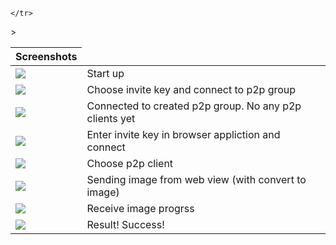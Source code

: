 
<table>
  <thead><tr>
    <th>Screenshots</th>
  </tr></thead>
  <tbody><tr>
    <td><img src="https://raw.github.com/ru-nekit-android/JAIRBridge/master/screenshots/1.png"/></td><td>Start up</td>

	</tr>
<tr>
    <td><img src="https://raw.github.com/ru-nekit-android/JAIRBridge/master/screenshots/2.png"/></td>
><td>Choose invite key and connect to p2p group</td>
	</tr>
<tr>
    <td><img src="https://raw.github.com/ru-nekit-android/JAIRBridge/master/screenshots/3.png"/></td>
<td>Connected to created p2p group. No any p2p clients yet</td>
	</tr>
<tr>
    <td><img src="https://raw.github.com/ru-nekit-android/JAIRBridge/master/screenshots/4.png"/></td>
<td>Enter invite key in browser appliction and connect</td>
	</tr>
<tr>
    <td><img src="https://raw.github.com/ru-nekit-android/JAIRBridge/master/screenshots/5.png"/></td>
<td>Choose p2p client</td>
	</tr>
<tr>
    <td><img src="https://raw.github.com/ru-nekit-android/JAIRBridge/master/screenshots/6.png"/></td>
<td>Sending image from web view (with convert to image)</td>
	</tr>
<tr>
    <td><img src="https://raw.github.com/ru-nekit-android/JAIRBridge/master/screenshots/7.png"/></td>
<td>Receive image progrss</td>
	</tr>
<tr>
    <td><img src="https://raw.github.com/ru-nekit-android/JAIRBridge/master/screenshots/8.png"/></td>
<td>Result! Success!</td>
	</tr>

</tbody>
</table>